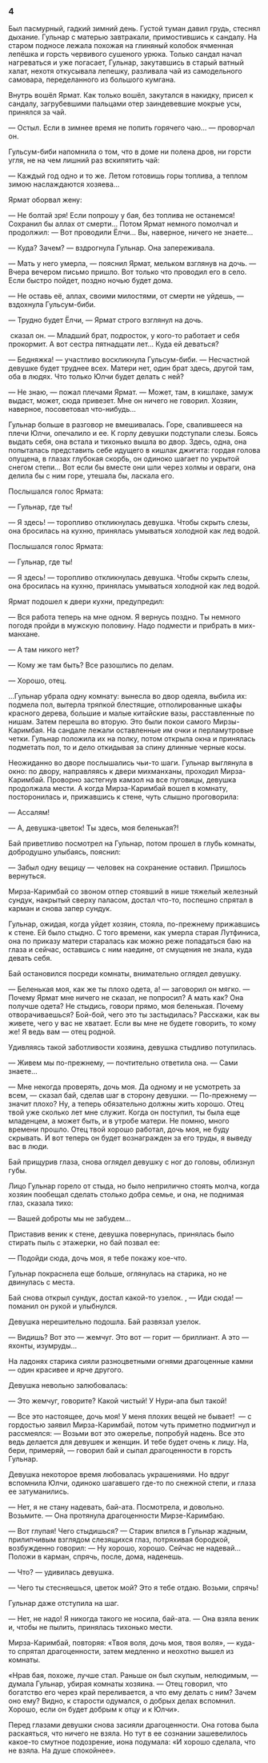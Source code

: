 ### 4

Был пасмурный, гадкий зимний день.
Густой туман давил грудь, стеснял дыхание.
Гульнар с матерью завтракали, примостившись к сандалу.
На старом подносе лежала похожая на глиняный колобок ячменная лепёшка и горсть червивого сушеного урюка.
Только сандал начал нагреваться и уже погасает, Гульнар, закутавшись в старый ватный халат, нехотя откусывала лепешку, разливала чай из самодельного самовара, переделанного из большого кумгана.

Внутрь вошёл Ярмат.
Как только вошёл, закутался в накидку, присел к сандалу, загрубевшими пальцами отер заиндевевшие мокрые усы, принялся за чай.

— Остыл.
Если в зимнее время не попить горячего чаю… — проворчал он.

Гульсум-биби напомнила о том, что в доме ни полена дров, ни горсти угля, не на чем лишний раз вскипятить чай:

— Каждый год одно и то же.
Летом готовишь горы топлива, а теплом зимою наслаждаются хозяева…

Ярмат оборвал жену:

— Не болтай зря!
Если попрошу у бая, без топлива не останемся!
Сохранил бы аллах от смерти...
Потом Ярмат немного помолчал и продолжил:
— Вот проводили Ёлчи…
Вы, наверное, ничего не знаете…

— Куда?
Зачем? — вздрогнула Гульнар.
Она запереживала.

— Мать у него умерла, — пояснил Ярмат, мельком взглянув на дочь.
— Вчера вечером письмо пришло.
Вот только что проводил его в село.
Если быстро пойдет, поздно ночью будет дома.

— Не оставь её, аллах, своими милостями, от смерти не уйдешь, — вздохнула Гульсум-биби.

— Трудно будет Ёлчи, — Ярмат строго взглянул на дочь.

 сказал он.
— Младший брат, подросток, у кого-то работает и себя прокормит.
А вот сестра пятнадцати лет…
Куда ей деваться?

— Бедняжка! — участливо воскликнула Гульсум-биби.
— Несчастной девушке будет труднее всех.
Матери нет, один брат здесь, другой там, оба в людях.
Что только Юлчи будет делать с ней?

— Не знаю, — пожал плечами Ярмат.
— Может, там, в кишлаке, замуж выдаст, может, сюда привезет.
Мне он ничего не говорил.
Хозяин, наверное, посоветовал что-нибудь…

Гульнар больше в разговор не вмешивалась.
Горе, свалившееся на плечи Юлчи, опечалило и ее.
К горлу девушки подступали слезы.
Боясь выдать себя, она встала и тихонько вышла во двор.
Здесь, одна, она попыталась представить себе идущего в кишлак джигита: гордая голова опущена, в глазах глубокая скорбь, он одиноко шагает по укрытой снегом степи…
Вот если бы вместе они шли через холмы и овраги, она делила бы с ним горе, утешала бы, ласкала его.

Послышался голос Ярмата:

— Гульнар, где ты!

— Я здесь!
— торопливо откликнулась девушка.
Чтобы скрыть слезы, она бросилась на кухню, принялась умываться холодной как лед водой.

Послышался голос Ярмата:

— Гульнар, где ты!

— Я здесь!
— торопливо откликнулась девушка.
Чтобы скрыть слезы, она бросилась на кухню, принялась умываться холодной как лед водой.

Ярмат подошел к двери кухни, предупредил:

— Вся работа теперь на мне одном.
Я вернусь поздно.
Ты немного погодя пройди в мужскую половину.
Надо подмести и прибрать в мих-манхане.

— А там никого нет?

— Кому же там быть?
Все разошлись по делам.

— Хорошо, отец.

…Гульнар убрала одну комнату: вынесла во двор одеяла, выбила их: подмела пол, вытерла тряпкой блестящие, отполированные шкафы красного дерева, большие и малые китайские вазы, расставленные по нишам.
Затем перешла во вторую.
Это были покои самого Мирзы-Каримбая.
На сандале лежали оставленные им очки и перламутровые четки.
Гульнар положила их на полку, потом открыла окна и принялась подметать пол, то и дело откидывая за спину длинные черные косы.

Неожиданно во дворе послышались чьи-то шаги.
Гульнар выглянула в окно: по двору, направляясь к двери михманханы, проходил Мирза-Каримбай.
Проворно застегнув камзол на все пуговицы, девушка продолжала мести.
А когда Мирза-Каримбай вошел в комнату, посторонилась и, прижавшись к стене, чуть слышно проговорила:

— Ассалям!

— А, девушка-цветок!
Ты здесь, моя беленькая?!

Бай приветливо посмотрел на Гульнар, потом прошел в глубь комнаты, добродушно улыбаясь, пояснил:

— Забыл одну вещицу — человек на сохранение оставил.
Пришлось вернуться.

Мирза-Каримбай со звоном отпер стоявший в нише тяжелый железный сундук, накрытый сверху паласом, достал что-то, поспешно спрятал в карман и снова запер сундук.

Гульнар, ожидая, когда уйдет хозяин, стояла, по-прежнему прижавшись к стене.
Ей было стыдно.
С того времени, как умерла старая Лутфиниса, она по приказу матери старалась как можно реже попадаться баю на глаза и сейчас, оставшись с ним наедине, от смущения не знала, куда девать себя.

Бай остановился посреди комнаты, внимательно оглядел девушку.

— Беленькая моя, как же ты плохо одета, а!
— заговорил он мягко.
— Почему Ярмат мне ничего не сказал, не попросил?
А мать как?
Она получше одета?
Не стыдись, говори прямо, моя беленькая.
Почему отворачиваешься?
Бой-бой, чего это ты застыдилась?
Расскажи, как вы живете, чего у вас не хватает.
Если вы мне не будете говорить, то кому же!
Я ведь вам — отец родной.

Удивляясь такой заботливости хозяина, девушка стыдливо потупилась.

— Живем мы по-прежнему, — почтительно ответила она.
— Сами знаете…

— Мне некогда проверять, дочь моя.
Да одному и не усмотреть за всем, — сказал бай, сделав шаг в сторону девушки.
— По-прежнему — значит плохо?
Ну, а теперь обязательно должны жить хорошо.
Отец твой уже сколько лет мне служит.
Когда он поступил, ты была еще младенцем, а может быть, и в утробе матери.
Не помню, много времени прошло.
Отец твой хорошо работал, дочь моя, не буду скрывать.
И вот теперь он будет вознагражден за его труды, я выведу вас в люди.

Бай прищурив глаза, снова оглядел девушку с ног до головы, облизнул губы.

Лицо Гульнар горело от стыда, но было неприлично стоять молча, когда хозяин пообещал сделать столько добра семье, и она, не поднимая глаз, сказала тихо:

— Вашей доброты мы не забудем…

Приставив веник к стене, девушка повернулась, принялась было стирать пыль с этажерки, но бай позвал ее:

— Подойди сюда, дочь моя, я тебе покажу кое-что.

Гульнар покраснела еще больше, оглянулась на старика, но не двинулась с места.

Бай снова открыл сундук, достал какой-то узелок. , — Иди сюда!
— поманил он рукой и улыбнулся.

Девушка нерешительно подошла.
Бай развязал узелок.

— Видишь?
Вот это — жемчуг.
Это вот — горит — бриллиант.
А это — яхонты, изумруды…

На ладонях старика сияли разноцветными огнями драгоценные камни — один красивее и ярче другого.

Девушка невольно залюбовалась:

— Это жемчуг, говорите?
Какой чистый!
У Нури-апа был такой!

— Все это настоящее, дочь моя!
У меня плохих вещей не бывает! 
— с гордостью заявил Мирза-Каримбай, потом чуть приметно подмигнул и рассмеялся: — Возьми вот это ожерелье, попробуй надень.
Все это ведь делается для девушек и женщин.
И тебе будет очень к лицу.
На, бери, примеряй, — говорил бай и сыпал драгоценности в горсть Гульнар.

Девушка некоторое время любовалась украшениями.
Но вдруг вспомнила Юлчи, одиноко шагавшего где-то по снежной степи, и глаза ее затуманились.

— Нет, я не стану надевать, бай-ата.
Посмотрела, и довольно.
Возьмите.
— Она протянула драгоценности Мирзе-Каримбаю.

— Вот глупая!
Чего стыдишься?
— Старик впился в Гульнар жадным, прилипчивым взглядом слезящихся глаз, потряхивая бородкой, возбужденно говорил: — Ну хорошо, хорошо.
Сейчас не надевай…
Положи в карман, спрячь, после, дома, наденешь.

— Что?
— удивилась девушка.

— Чего ты стесняешься, цветок мой?
Это я тебе отдаю.
Возьми, спрячь!

Гульнар даже отступила на шаг.

— Нет, не надо!
Я никогда такого не носила, бай-ата.
— Она взяла веник и, чтобы не пылить, принялась тихонько мести.

Мирза-Каримбай, повторяя:
«Твоя воля, дочь моя, твоя воля», — куда-то спрятал драгоценности, затем медленно и неохотно вышел из комнаты.

«Нрав бая, похоже, лучше стал.
Раньше он был скупым, нелюдимым, — думала Гульнар, убирая комнаты хозяина.
— Отец говорил, что богатство его через край переливается, а что ему делать с ним?
Зачем оно ему?
Видно, к старости одумался, о добрых делах вспомнил.
Хорошо, если он будет добрым к отцу и к Юлчи».

Перед глазами девушки снова засияли драгоценности.
Она готова была раскаяться, что ничего не взяла.
Но тут в ее сознании зашевелилось какое-то смутное подозрение, иона подумала:
«И хорошо сделала, что не взяла.
На душе спокойнее».
